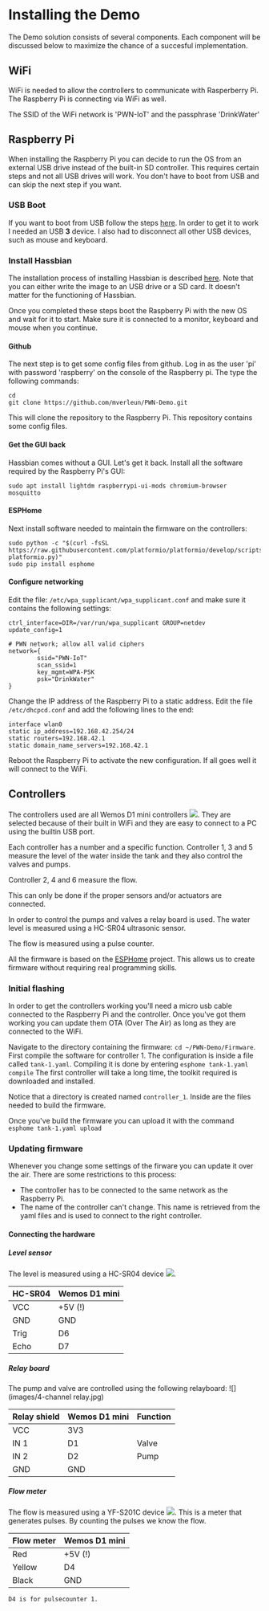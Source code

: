 # Installing the Demo
The Demo solution consists of several components. Each component will be discussed below to maximize the chance of a succesful implementation.

## WiFi
WiFi is needed to allow the controllers to communicate with Rasperberry Pi.
The Raspberry Pi is connecting via WiFi as well.

The SSID of the WiFi network is 'PWN-IoT' and the passphrase 'DrinkWater'

## Raspberry Pi
When installing the Raspberry Pi you can decide to run the OS from an external USB drive instead of the built-in SD controller.
This requires certain steps and not all USB drives will work. You don't have to boot from USB and can skip the next step if you want.

### USB Boot
If you want to boot from USB follow the steps [here](https://www.raspberrypi.org/documentation/hardware/raspberrypi/bootmodes/msd.md).
In order to get it to work I needed an USB **3** device. I also had to disconnect all other USB devices, such as mouse and keyboard.

### Install Hassbian
The installation process of installing Hassbian is described [here](https://www.home-assistant.io/docs/installation/hassbian/installation/).
Note that you can either write the image to an USB drive or a SD card. It doesn't matter for the functioning of Hassbian.

Once you completed these steps boot the Raspberry Pi with the new OS and wait for it to start. 
Make sure it is connected to a monitor, keyboard and mouse when you continue.

#### Github
The next step is to get some config files from github. 
Log in as the user 'pi' with password 'raspberry' on the console of the Raspberry pi. The type the following commands:

```
cd
git clone https://github.com/mverleun/PWN-Demo.git
```
This will clone the repository to the Raspberry Pi. This repository contains some config files.

#### Get the GUI back
Hassbian comes without a GUI. Let's get it back.
Install all the software required by the Raspberry Pi's GUI:

```
sudo apt install lightdm raspberrypi-ui-mods chromium-browser mosquitto
```

#### ESPHome
Next install software needed to maintain the firmware on the controllers:

```
sudo python -c "$(curl -fsSL https://raw.githubusercontent.com/platformio/platformio/develop/scripts/get-platformio.py)"
sudo pip install esphome
```

#### Configure networking
Edit the file: `/etc/wpa_supplicant/wpa_supplicant.conf` and make sure it contains the following settings:

```
ctrl_interface=DIR=/var/run/wpa_supplicant GROUP=netdev
update_config=1

# PWN network; allow all valid ciphers
network={
        ssid="PWN-IoT"
        scan_ssid=1
        key_mgmt=WPA-PSK
        psk="DrinkWater"
}
```
Change the IP address of the Raspberry Pi to a static address. Edit the file `/etc/dhcpcd.conf` and add the following lines to the end:

```
interface wlan0
static ip_address=192.168.42.254/24
static routers=192.168.42.1
static domain_name_servers=192.168.42.1
```

Reboot the Raspberry Pi to activate the new configuration. If all goes well it will connect to the WiFi.

## Controllers

The controllers used are all Wemos D1 mini controllers ![](images/Wemos-D1.jpg). They are selected because of their built in WiFi and they are easy to connect to a PC using the builtin USB port.

Each controller has a number and a specific function.
Controller 1, 3 and 5 measure the level of the water inside the tank and they also control the valves and pumps.

Controller 2, 4 and 6 measure the flow.

This can only be done if the proper sensors and/or actuators are connected.

In order to control the pumps and valves a relay board is used. The water level is measured using a HC-SR04 ultrasonic sensor.

The flow is measured using a pulse counter.

All the firmware is based on the [ESPHome](https://esphome.io) project. This allows us to create firmware without requiring real programming skills.

### Initial flashing
In order to get the controllers working you'll need a micro usb cable connected to the Raspberry Pi and the controller. 
Once you've got them working you can update them OTA (Over The Air) as long as they are connected to the WiFi.

Navigate to the directory containing the firmware: `cd ~/PWN-Demo/Firmware`.
First compile the software for controller 1. The configuration is inside a file called `tank-1.yaml`.
Compiling it is done by entering `esphome tank-1.yaml compile`
The first controller will take a long time, the toolkit required is downloaded and installed.

Notice that a directory is created named `controller_1`. Inside are the files needed to build the firmware.

Once you've build the firmware you can upload it with the command `esphome tank-1.yaml upload`

### Updating firmware

Whenever you change some settings of the firware you can update it over the air. There are some restrictions to this process:

- The controller has to be connected to the same network as the Raspberry Pi.
- The name of the controller can't change. This name is retrieved from the yaml files and is used to connect to the right controller.

#### Connecting the hardware

##### Level sensor
The level is measured using a HC-SR04 device ![](images/HC-SR04.jpg).

| HC-SR04 |  Wemos D1 mini |
| --- | ---|
| VCC |+5V (!) |
| GND | GND |
| Trig | D6 |
| Echo | D7 |

##### Relay board
The pump and valve are controlled using the following relayboard:
![](images/4-channel relay.jpg)
	
| Relay shield | Wemos D1 mini | Function |
| --- | --- | --- |
| VCC | 3V3 |
| IN 1   | D1  | Valve |
| IN 2   | D2  | Pump |
| GND | GND |
	
	
	

##### Flow meter
The flow is measured using a YF-S201C device ![](images/YF-S201C.jpg). This is a meter that generates pulses. By counting the pulses we know the flow.
	
| Flow meter |  Wemos D1 mini |
| --- | ---|
| Red |+5V (!)|
| Yellow | D4 |
| Black | GND |
	
	D4 is for pulsecounter 1.
 
